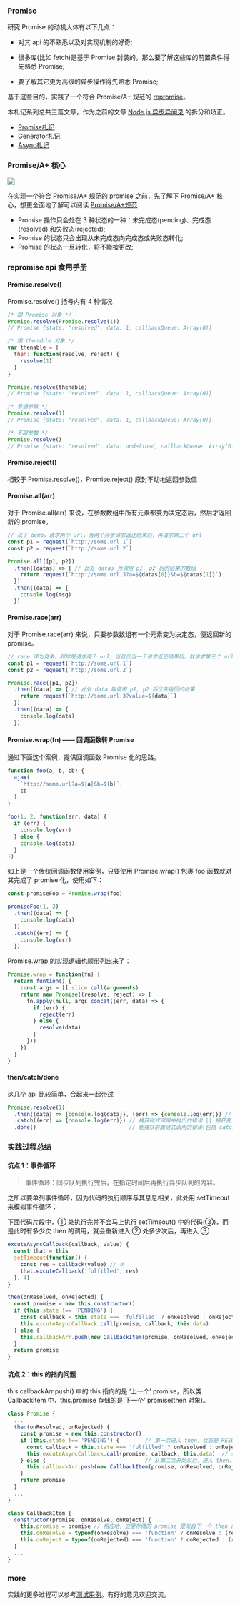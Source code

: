 ### Promise

研究 Promise 的动机大体有以下几点：

* 对其 api 的不熟悉以及对实现机制的好奇;

* 很多库(比如 fetch)是基于 Promise 封装的，那么要了解这些库的前置条件得先熟悉 Promise;

* 要了解其它更为高级的异步操作得先熟悉 Promise;

基于这些目的，实践了一个符合 Promise/A+ 规范的 [repromise](https://github.com/MuYunyun/repromise)。

本札记系列总共三篇文章，作为之前的文章 [Node.js 异步异闻录](https://github.com/MuYunyun/blog/issues/7) 的拆分和矫正。

* [Promise札记](https://github.com/MuYunyun/blog/blob/master/BasicSkill/readES6/Promise札记.md)
* [Generator札记](https://github.com/MuYunyun/blog/blob/master/BasicSkill/readES6/Generator札记.md)
* [Async札记](https://github.com/MuYunyun/blog/blob/master/BasicSkill/readES6/Async札记.md)

### Promise/A+ 核心

![](http://oqhtscus0.bkt.clouddn.com/e1a0c15c44f9b014aa78d7b7620db474.jpg-200)

在实现一个符合 Promise/A+ 规范的 promise 之前，先了解下 Promise/A+ 核心，想更全面地了解可以阅读 [Promise/A+规范](https://segmentfault.com/a/1190000002452115)

* Promise 操作只会处在 3 种状态的一种：未完成态(pending)、完成态(resolved) 和失败态(rejected);
* Promise 的状态只会出现从未完成态向完成态或失败态转化;
* Promise 的状态一旦转化，将不能被更改;

### repromise api 食用手册

#### Promise.resolve()

Promise.resolve() 括号内有 4 种情况

```js
/* 跟 Promise 对象 */
Promise.resolve(Promise.resolve(1))
// Promise {state: "resolved", data: 1, callbackQueue: Array(0)}

/* 跟 thenable 对象 */
var thenable = {
  then: function(resolve, reject) {
    resolve(1)
  }
}

Promise.resolve(thenable)
// Promise {state: "resolved", data: 1, callbackQueue: Array(0)}

/* 普通参数 */
Promise.resolve(1)
// Promise {state: "resolved", data: 1, callbackQueue: Array(0)}

/* 不跟参数 */
Promise.resolve()
// Promise {state: "resolved", data: undefined, callbackQueue: Array(0)}
```

#### Promise.reject()

相较于 Promise.resolve()，Promise.reject() 原封不动地返回参数值

#### Promise.all(arr)

对于 Promise.all(arr) 来说，在参数数组中所有元素都变为决定态后，然后才返回新的 promise。

```js
// 以下 demo，请求两个 url，当两个异步请求返还结果后，再请求第三个 url
const p1 = request(`http://some.url.1`)
const p2 = request(`http://some.url.2`)

Promise.all([p1, p2])
  .then((datas) => { // 此处 datas 为调用 p1, p2 后的结果的数组
    return request(`http://some.url.3?a=${datas[0]}&b=${datas[1]}`)
  })
  .then((data) => {
    console.log(msg)
  })
```

#### Promise.race(arr)

对于 Promise.race(arr) 来说，只要参数数组有一个元素变为决定态，便返回新的 promise。

```js
// race 译为竞争，同样是请求两个 url，当且仅当一个请求返还结果后，就请求第三个 url
const p1 = request(`http://some.url.1`)
const p2 = request(`http://some.url.2`)

Promise.race([p1, p2])
  .then((data) => { // 此处 data 取调用 p1, p2 后优先返回的结果
    return request(`http://some.url.3?value=${data}`)
  })
  .then((data) => {
    console.log(data)
  })
```

#### Promise.wrap(fn) —— 回调函数转 Promise

通过下面这个案例，提供回调函数 Promise 化的思路。

```js
function foo(a, b, cb) {
  ajax(
    `http://some.url?a=${a}&b=${b}`,
    cb
  )
}

foo(1, 2, function(err, data) {
  if (err) {
    console.log(err)
  } else {
    console.log(data)
  }
})
```

如上是一个传统回调函数使用案例，只要使用 Promise.wrap() 包裹 foo 函数就对其完成了 promise 化，使用如下：

```js
const promiseFoo = Promise.wrap(foo)

promiseFoo(1, 2)
  .then((data) => {
    console.log(data)
  })
  .catch((err) => {
    console.log(err)
  })
```

Promise.wrap 的实现逻辑也顺带列出来了：

```js
Promise.wrap = function(fn) {
  return funtion() {
    const args = [].slice.call(arguments)
    return new Promise((resolve, reject) => {
      fn.apply(null, args.concat((err, data) => {
        if (err) {
          reject(err)
        } else {
          resolve(data)
        }
      }))
    })
  }
}
```

#### then/catch/done

这几个 api 比较简单，合起来一起带过

```js
Promise.resolve(1)
  .then((data) => {console.log(data)}, (err) => {console.log(err)}) // 链式调用，可以传一个参数(推荐)，也可以传两个参数
  .catch((err) => {console.log(err)}) // 捕获链式调用中抛出的错误 || 捕获变为失败态的值
  .done()                             // 能捕获前面链式调用的错误(包括 catch 中)，可以传两个参数也可不传
```

### 实践过程总结

#### 坑点 1：事件循环

> 事件循环：同步队列执行完后，在指定时间后再执行异步队列的内容。

之所以要单列事件循环，因为代码的执行顺序与其息息相关，此处用 setTimeout 来模拟事件循环；

下面代码片段中，① 处执行完并不会马上执行 setTimeout() 中的代码(③)，而是此时有多少次 then 的调用，就会重新进入 ② 处多少次后，再进入 ③

```js
excuteAsyncCallback(callback, value) {
  const that = this
  setTimeout(function() {
    const res = callback(value) // ③
    that.excuteCallback('fulfilled', res)
  }, 4)
}

then(onResolved, onRejected) {
  const promise = new this.constructor()
  if (this.state !== 'PENDING') {
    const callback = this.state === 'fulfilled' ? onResolved : onRejected
    this.excuteAsyncCallback.call(promise, callback, this.data)              // ①
  } else {
    this.callbackArr.push(new CallbackItem(promise, onResolved, onRejected)) // ②
  }
  return promise
}
```

#### 坑点 2：this 的指向问题

this.callbackArr.push() 中的 this 指向的是 ‘上一个’ promise，所以类 CallbackItem 中，this.promise 存储的是'下一个' promise(then 对象)。

```js
class Promise {
  ...
  then(onResolved, onRejected) {
    const promise = new this.constructor()
    if (this.state !== 'PENDING') {        // 第一次进入 then，状态是 RESOLVED 或者是 REJECTED
      const callback = this.state === 'fulfilled' ? onResolved : onRejected
      this.excuteAsyncCallback.call(promise, callback, this.data)  // 绑定 this 到 promise
    } else {                               // 从第二次开始以后，进入 then，状态是 PENDING
      this.callbackArr.push(new CallbackItem(promise, onResolved, onRejected)) // 这里的 this 也是指向‘上一个’ promise
    }
    return promise
  }
  ...
}

class CallbackItem {
  constructor(promise, onResolve, onReject) {
    this.promise = promise // 相应地，这里存储的 promise 是来自下一个 then 的
    this.onResolve = typeof(onResolve) === 'function' ? onResolve : (resolve) => {}
    this.onReject = typeof(onRejected) === 'function' ? onRejected : (rejected) => {}
  }
  ...
}
```

### more

实践的更多过程可以参考[测试用例](https://github.com/MuYunyun/repromise/tree/master/test)。有好的意见欢迎交流。